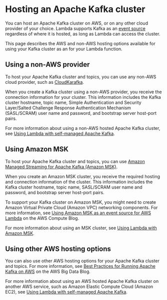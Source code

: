 # Hosting an Apache Kafka cluster<a name="kafka-hosting"></a>

You can host an Apache Kafka cluster on AWS, or on any other cloud provider of your choice\. Lambda supports Kafka as an [event source](invocation-eventsourcemapping.md) regardless of where it is hosted, as long as Lambda can access the cluster\.

This page describes the AWS and non\-AWS hosting options available for using your Kafka cluster as an for your Lambda function\.

## Using a non\-AWS provider<a name="kafka-hosting-cloud-using"></a>

To host your Apache Kafka cluster and topics, you can use any non\-AWS cloud provider, such as [CloudKarafka](https://www.cloudkarafka.com/)\.

When you create a Kafka cluster using a non\-AWS provider, you receive the connection information for your cluster\. This information includes the Kafka cluster hostname, topic name, Simple Authentication and Security Layer/Salted Challenge Response Authentication Mechanism \(SASL/SCRAM\) user name and password, and bootstrap server host\-port pairs\.

For more information about using a non\-AWS hosted Apache Kafka cluster, see [Using Lambda with self\-managed Apache Kafka](kafka-smaa.md)\.

## Using Amazon MSK<a name="kafka-hosting-msk-using"></a>

To host your Apache Kafka cluster and topics, you can use [Amazon Managed Streaming for Apache Kafka \(Amazon MSK\)](https://docs.aws.amazon.com/msk/latest/developerguide/what-is-msk.html)\.

When you create an Amazon MSK cluster, you receive the required hosting and connection information of the cluster\. This information includes the Kafka cluster hostname, topic name, SASL/SCRAM user name and password, and bootstrap server host\-port pairs\.

To support your Kafka cluster on Amazon MSK, you might need to create Amazon Virtual Private Cloud \(Amazon VPC\) networking components\. For more information, see [Using Amazon MSK as an event source for AWS Lambda](http://aws.amazon.com/blogs/compute/using-amazon-msk-as-an-event-source-for-aws-lambda/) on the AWS Compute Blog\.

For more information about using an MSK cluster, see [Using Lambda with Amazon MSK](with-msk.md)\.

## Using other AWS hosting options<a name="kafka-hosting-other-using"></a>

You can also use other AWS hosting options for your Apache Kafka cluster and topics\. For more information, see [Best Practices for Running Apache Kafka on AWS](http://aws.amazon.com/blogs/big-data/best-practices-for-running-apache-kafka-on-aws/) on the AWS Big Data Blog\.

For more information about using an AWS hosted Apache Kafka cluster on another AWS service, such as Amazon Elastic Compute Cloud \(Amazon EC2\), see [Using Lambda with self\-managed Apache Kafka](kafka-smaa.md)\.